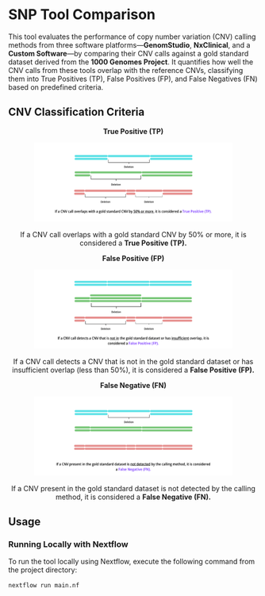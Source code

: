 # SNP Tool Comparison

This tool evaluates the performance of copy number variation (CNV) calling methods from three software platforms—**GenomStudio**, **NxClinical**, and a **Custom Software**—by comparing their CNV calls against a gold standard dataset derived from the **1000 Genomes Project**. It quantifies how well the CNV calls from these tools overlap with the reference CNVs, classifying them into True Positives (TP), False Positives (FP), and False Negatives (FN) based on predefined criteria.

## CNV Classification Criteria

<p align="center"> <b> True Positive (TP) </b> </p>
<p align="center"> <img src="./images/1.png" width="400" alt="True Positive CNV Overlap"> </p> </p> <p align="center"> If a CNV call overlaps with a gold standard CNV by 50% or more, it is considered a <b>True Positive (TP). </b> </p>

<p align="center"> <b> False Positive (FP) </b> </p>
<p align="center"> <img src="./images/2.png" width="400" alt="False Positive CNV Detection"> </p> <p align="center"> If a CNV call detects a CNV that is not in the gold standard dataset or has insufficient overlap (less than 50%), it is considered a <b>False Positive (FP). </b> </p>

<p align="center"> <b> False Negative (FN) </b> </p>
<p align="center"> <img src="./images/3.png" width="400" alt="False Negative CNV Miss"> </p> <p align="center"> If a CNV present in the gold standard dataset is not detected by the calling method, it is considered a <b>False Negative (FN). </b> </p>

## Usage

### Running Locally with Nextflow
To run the tool locally using Nextflow, execute the following command from the project directory:
```bash
nextflow run main.nf
